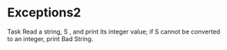 # Exceptions2

Task
Read a string, S , and print its integer value; if S cannot be converted to an integer, print Bad String.

